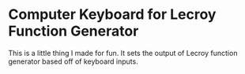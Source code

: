 # Computer Keyboard for Lecroy Function Generator

This is a little thing I made for fun. It sets the output of Lecroy function generator based off of keyboard inputs.
